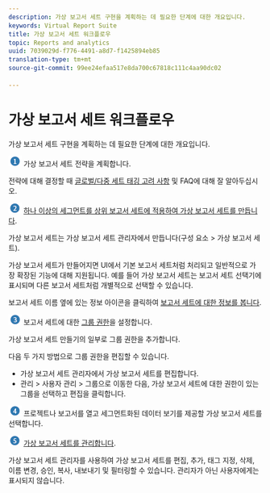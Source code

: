 ```yaml
---
description: 가상 보고서 세트 구현을 계획하는 데 필요한 단계에 대한 개요입니다.
keywords: Virtual Report Suite
title: 가상 보고서 세트 워크플로우
topic: Reports and analytics
uuid: 7039029d-f776-4491-a8d7-f1425894eb85
translation-type: tm+mt
source-git-commit: 99ee24efaa517e8da700c67818c111c4aa90dc02

---
```



# 가상 보고서 세트 워크플로우

가상 보고서 세트 구현을 계획하는 데 필요한 단계에 대한 개요입니다.

![](assets/step1_icon.png) 가상 보고서 세트 전략을 계획합니다.

전략에 대해 결정할 때 [글로벌/다중 세트 태깅 고려 사항](/help/components/vrs/vrs-considerations.md) 및 FAQ에 대해 잘 알아두십시오.

![](assets/step2_icon.png) [하나 이상의 세그먼트를 상위 보고서 세트에 적용하여 가상 보고서 세트를 만듭니다](/help/components/vrs/c-workflow-vrs/vrs-create.md).

가상 보고서 세트는 가상 보고서 세트 관리자에서 만듭니다(구성 요소 &gt; 가상 보고서 세트).

가상 보고서 세트가 만들어지면 UI에서 기본 보고서 세트처럼 처리되고 일반적으로 가장 확장된 기능에 대해 지원됩니다. 예를 들어 가상 보고서 세트는 보고서 세트 선택기에 표시되며 다른 보고서 세트처럼 개별적으로 선택할 수 있습니다.

보고서 세트 이름 옆에 있는 정보 아이콘을 클릭하여 [보고서 세트에 대한 정보를 봅니다](/help/components/vrs/c-workflow-vrs/vrs-view.md).

![](assets/step3_icon.png) 보고서 세트에 대한 [그룹 권한](/help/components/vrs/c-workflow-vrs/vrs-create.md)을 설정합니다.

가상 보고서 세트 만들기의 일부로 그룹 권한을 추가합니다.

다음 두 가지 방법으로 그룹 권한을 편집할 수 있습니다.

* 가상 보고서 세트 관리자에서 가상 보고서 세트를 편집합니다.
* 관리 &gt; 사용자 관리 &gt; 그룹으로 이동한 다음, 가상 보고서 세트에 대한 권한이 있는 그룹을 선택하고 편집을 클릭합니다.

![](assets/step4_icon.png) 프로젝트나 보고서를 열고 세그먼트화된 데이터 보기를 제공할 가상 보고서 세트를 선택합니다.

![](assets/step5_icon.png) [가상 보고서 세트를 관리합니다](/help/components/vrs/c-workflow-vrs/vrs-manage.md).

가상 보고서 세트 관리자를 사용하여 가상 보고서 세트를 편집, 추가, 태그 지정, 삭제, 이름 변경, 승인, 복사, 내보내기 및 필터링할 수 있습니다. 관리자가 아닌 사용자에게는 표시되지 않습니다.
